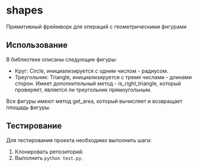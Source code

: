 # shapes
Примитивный фреймворк для операций с геометрическими фигурами

## Использование
В библиотеке описаны следующие фигуры:
- Круг: Circle, инициализируется с одним числом - радиусом.
- Треугольник: Triangle, инициализируется с тремя числами - длинами сторон.
  Имеет дополнительный метод - is_right_triangle, который проверяет, является ли треугольник прямоугольным.

Все фигуры имеют метод get_area, который вычисляет и возвращает площадь фигуры.

## Тестирование
Для тестирования проекта необходимо выполнить шаги:
1. Клонировать репозиторий.
2. Выполнить `python test.py`.
